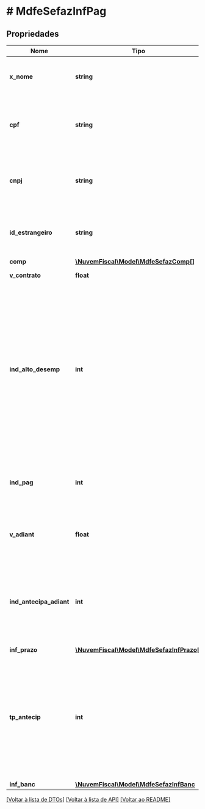 # # MdfeSefazInfPag

## Propriedades

Nome | Tipo | Descrição | Comentários
------------ | ------------- | ------------- | -------------
**x_nome** | **string** | Razão social ou Nome do respnsável pelo pagamento. | [optional]
**cpf** | **string** | Número do CPF do responsável pelo pgto.  Informar os zeros não significativos. | [optional]
**cnpj** | **string** | Número do CNPJ do responsável pelo pgto.  Informar os zeros não significativos. | [optional]
**id_estrangeiro** | **string** | Identificador do responsável pelo pgto em caso de ser estrangeiro. | [optional]
**comp** | [**\NuvemFiscal\Model\MdfeSefazComp[]**](MdfeSefazComp.md) |  |
**v_contrato** | **float** | Valor Total do Contrato. |
**ind_alto_desemp** | **int** | Indicador de operação de transporte de alto desempenho.  Operação de transporte com utilização de veículos de frotas dedicadas ou fidelizadas.  Preencher com “1” para indicar operação de transporte de alto desempenho, demais casos não informar a tag. | [optional]
**ind_pag** | **int** | Indicador da Forma de Pagamento:0-Pagamento à Vista  * 1 - Pagamento à Prazo |
**v_adiant** | **float** | Valor do Adiantamento (usar apenas em pagamento à Prazo. | [optional]
**ind_antecipa_adiant** | **int** | Indicador para declarar concordância em antecipar o adiantamento.  Informar a tag somente se for autorizado antecipar o adiantamento. | [optional]
**inf_prazo** | [**\NuvemFiscal\Model\MdfeSefazInfPrazo[]**](MdfeSefazInfPrazo.md) |  | [optional]
**tp_antecip** | **int** | Tipo de Permissão em relação a antecipação das parcelas.  * 0 - Não permite antecipar  * 1 - Permite antecipar as parcelas  * 2 - Permite antecipar as parcelas mediante confirmação | [optional]
**inf_banc** | [**\NuvemFiscal\Model\MdfeSefazInfBanc**](MdfeSefazInfBanc.md) |  |

[[Voltar à lista de DTOs]](../../README.md#models) [[Voltar à lista de API]](../../README.md#endpoints) [[Voltar ao README]](../../README.md)
